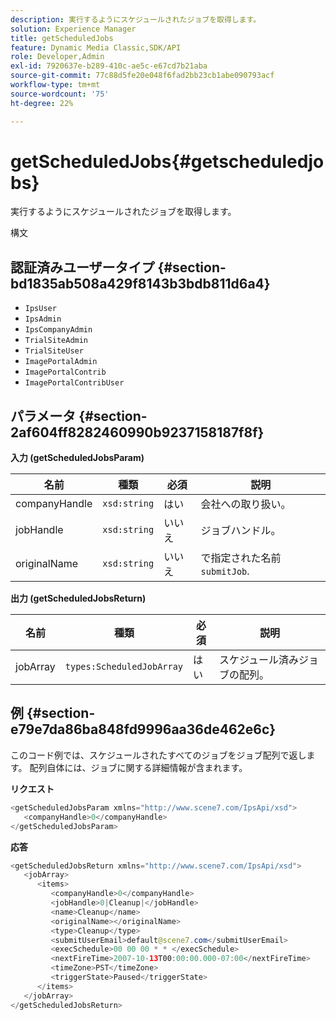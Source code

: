 ```yaml
---
description: 実行するようにスケジュールされたジョブを取得します。
solution: Experience Manager
title: getScheduledJobs
feature: Dynamic Media Classic,SDK/API
role: Developer,Admin
exl-id: 7920637e-b289-410c-ae5c-e67cd7b21aba
source-git-commit: 77c88d5fe20e048f6fad2bb23cb1abe090793acf
workflow-type: tm+mt
source-wordcount: '75'
ht-degree: 22%

---
```


# getScheduledJobs{#getscheduledjobs}

実行するようにスケジュールされたジョブを取得します。

構文

## 認証済みユーザータイプ {#section-bd1835ab508a429f8143b3bdb811d6a4}

* `IpsUser`
* `IpsAdmin`
* `IpsCompanyAdmin`
* `TrialSiteAdmin`
* `TrialSiteUser`
* `ImagePortalAdmin`
* `ImagePortalContrib`
* `ImagePortalContribUser`

## パラメータ {#section-2af604ff8282460990b9237158187f8f}

**入力 (getScheduledJobsParam)**

| 名前 | 種類 | 必須 | 説明 |
|---|---|---|---|
| companyHandle | `xsd:string` | はい | 会社への取り扱い。 |
| jobHandle | `xsd:string` | いいえ | ジョブハンドル。 |
| originalName | `xsd:string` | いいえ | で指定された名前 `submitJob`. |

**出力 (getScheduledJobsReturn)**

| 名前 | 種類 | 必須 | 説明 |
|---|---|---|---|
| jobArray | `types:ScheduledJobArray` | はい | スケジュール済みジョブの配列。 |

## 例 {#section-e79e7da86ba848fd9996aa36de462e6c}

このコード例では、スケジュールされたすべてのジョブをジョブ配列で返します。 配列自体には、ジョブに関する詳細情報が含まれます。

**リクエスト**

```java
<getScheduledJobsParam xmlns="http://www.scene7.com/IpsApi/xsd">
   <companyHandle>0</companyHandle>
</getScheduledJobsParam>
```

**応答**

```java
<getScheduledJobsReturn xmlns="http://www.scene7.com/IpsApi/xsd">
   <jobArray>
      <items>
         <companyHandle>0</companyHandle>
         <jobHandle>0|Cleanup|</jobHandle>
         <name>Cleanup</name>
         <originalName></originalName>
         <type>Cleanup</type>
         <submitUserEmail>default@scene7.com</submitUserEmail>
         <execSchedule>00 00 00 * * </execSchedule>
         <nextFireTime>2007-10-13T00:00:00.000-07:00</nextFireTime>
         <timeZone>PST</timeZone>
         <triggerState>Paused</triggerState>
      </items>
   </jobArray>
</getScheduledJobsReturn>
```
